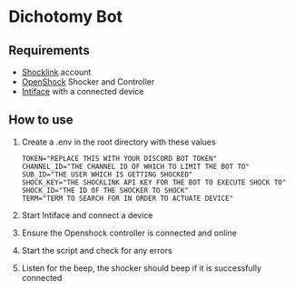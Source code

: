 # Dichotomy Bot

## Requirements

- [Shocklink](https://shocklink.net/) account
- [OpenShock](https://openshock.org/) Shocker and Controller
- [Intiface](https://intiface.com/) with a connected device

## How to use

1. Create a .env in the root directory with these values

    ```env
    TOKEN="REPLACE THIS WITH YOUR DISCORD BOT TOKEN"
    CHANNEL_ID="THE CHANNEL ID OF WHICH TO LIMIT THE BOT TO"
    SUB_ID="THE USER WHICH IS GETTING SHOCKED"
    SHOCK_KEY="THE SHOCKLINK API KEY FOR THE BOT TO EXECUTE SHOCK TO"
    SHOCK_ID="THE ID OF THE SHOCKER TO SHOCK"
    TERM="TERM TO SEARCH FOR IN ORDER TO ACTUATE DEVICE"
    ```

2. Start Intiface and connect a device
3. Ensure the Openshock controller is connected and online
4. Start the script and check for any errors
5. Listen for the beep, the shocker should beep if it is successfully connected
